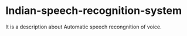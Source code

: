 # Indian-speech-recognition-system
It is a description about Automatic speech recongnition of voice.
